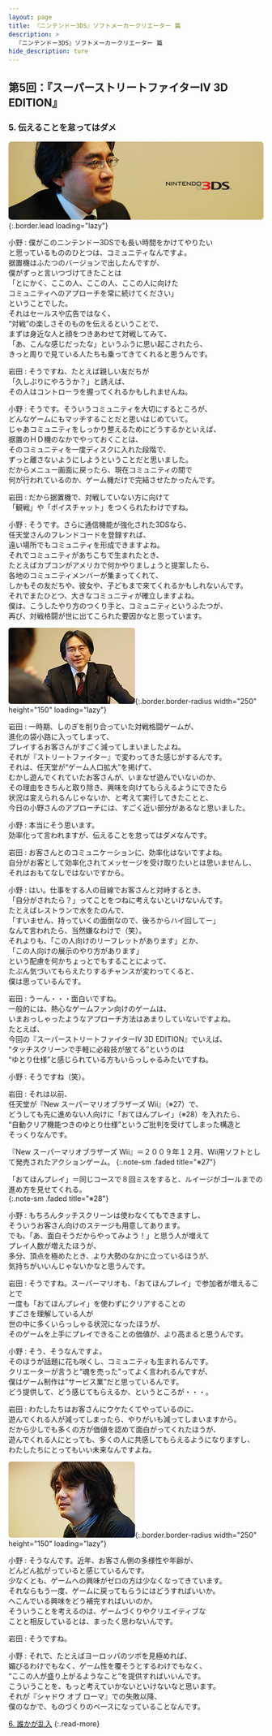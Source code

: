 ```yaml
---
layout: page
title: 『ニンテンドー3DS』ソフトメーカークリエーター 篇
description: >
  『ニンテンドー3DS』ソフトメーカークリエーター 篇
hide_description: ture
---
```


## 第5回：『スーパーストリートファイターIV 3D EDITION』

### 5. 伝えることを怠ってはダメ

![](/interviews/jp/3ds/creators/vol1/img/mainvisual5.jpg){:.border.lead loading="lazy"}

小野
: 僕がこのニンテンドー3DSでも長い時間をかけてやりたい<br>と思っているもののひとつは、コミュニティなんですよ。<br>据置機はふたつのバージョンで出したんですが、<br>僕がずっと言いつづけてきたことは<br>「とにかく、ここの人、ここの人、ここの人に向けた<br>コミュニティへのアプローチを常に続けてください」<br>ということでした。<br>それはセールスや広告ではなく、<br>“対戦”の楽しさそのものを伝えるということで、<br>まずは身近な人と顔をつきあわせて対戦してみて、<br>「あ、こんな感じだったな」というふうに思い起こされたら、<br>きっと周りで見ている人たちも乗ってきてくれると思うんです。

岩田
: そうですね、たとえば親しい友だちが<br>「久しぶりにやろうか？」と誘えば、<br>その人はコントローラを握ってくれるかもしれませんね。

小野
: そうです。そういうコミュニティを大切にするところが、<br>どんなゲームにもマッチすることだと思いはじめていて。<br>じゃあコミュニティをしっかり整えるためにどうするかといえば、<br>据置のＨＤ機のなかでやっておくことは、<br>そのコミュニティを一度ディスクに入れた段階で、<br>ずっと離さないようにしようということだと思いました。<br>だからメニュー画面に戻ったら、現在コミュニティの間で<br>何が行われているのか、ゲーム機だけで完結させたかったんです。

岩田
: だから据置機で、対戦していない方に向けて<br>「観戦」や「ボイスチャット」をつくられたわけですね。

小野
: そうです。さらに通信機能が強化された3DSなら、<br>任天堂さんのフレンドコードを登録すれば、<br>遠い場所でもコミュニティを形成できますよね。<br>それでコミュニティがあちこちで生まれたとき、<br>たとえばカプコンがアメリカで何かやりましょうと提案したら、<br>各地のコミュニティメンバーが集まってくれて、<br>しかもその友だちや、彼女や、子どもまで来てくれるかもしれないんです。<br>それでまたひとつ、大きなコミュニティが確立しますよね。<br>僕は、こうしたやり方のつくり手と、コミュニティというふたつが、<br>再び、対戦格闘が世に出てこられた要因かなと思っています。

![](/interviews/jp/3ds/creators/vol1/img/photo14.jpg){:.border.border-radius width="250" height="150" loading="lazy"}

岩田
: 一時期、しのぎを削り合っていた対戦格闘ゲームが、<br>進化の袋小路に入ってしまって、<br>プレイするお客さんがすごく減ってしまいましたよね。<br>それが『ストリートファイター』で変わってきた感じがするんです。<br>それは、任天堂が“ゲーム人口拡大”を掲げて、<br>むかし遊んでくれていたお客さんが、いまなぜ遊んでいないのか、<br>その理由をきちんと取り除き、興味を向けてもらえるようにできたら<br>状況は変えられるんじゃないか、と考えて実行してきたことと、<br>今日の小野さんのアプローチには、すごく近い部分があるなと思いました。

小野
: 本当にそう思います。<br>効率化って言われますが、伝えることを怠ってはダメなんです。

岩田
: お客さんとのコミュニケーションに、効率化はないですよね。<br>自分がお客として効率化されてメッセージを受け取りたいとは思いませんし、<br>それはおもてなしではないですから。

小野
: はい。仕事をする人の目線でお客さんと対峙するとき、<br>「自分がされたら？」ってことをつねに考えないといけないんです。<br>たとえばレストランで水をたのんで、<br>「すいません、持っていくの面倒なので、後ろからハイ回してー」<br>なんて言われたら、当然嫌なわけで（笑）。<br>それよりも、「この人向けのリーフレットがあります」とか、<br>「この人向けの展示のやり方があります」<br>という配慮を何かちょっとでもすることによって、<br>たぶん気づいてもらえたりするチャンスが変わってくると、<br>僕は思っているんです。

岩田
: うーん・・・面白いですね。<br>一般的には、熱心なゲームファン向けのゲームは、<br>いまおっしゃったようなアプローチ方法はあまりしていないですよね。<br>たとえば、<br>今回の『スーパーストリートファイターIV 3D EDITION』でいえば、<br>“タッチスクリーンで手軽に必殺技が放てる”というのは<br>“ゆとり仕様”と感じられている方もいらっしゃるみたいですね。

小野
: そうですね（笑）。

岩田
: それは以前、<br>任天堂が『New スーパーマリオブラザーズ Wii』（※27）で、<br>どうしても先に進めない人向けに「おてほんプレイ」（※28）を入れたら、<br>“自動クリア機能つきのゆとり仕様”というご批判を受けてしまった構造と<br>そっくりなんです。

『New スーパーマリオブラザーズ Wii』＝２００９年１２月、Wii用ソフトとして発売されたアクションゲーム。
{:.note-sm .faded title="※27"}

「おてほんプレイ」＝同じコースで８回ミスをすると、ルイージがゴールまでの進め方を見せてくれる。              
{:.note-sm .faded title="※28"}

小野
: もちろんタッチスクリーンは使わなくてもできますし、<br>そういうお客さん向けのステージも用意してあります。<br>でも、「あ、面白そうだからやってみよう！」と思う人が増えて<br>プレイ人数が増えたほうが、<br>多分、頂点を極めたとき、より大勢のなかに立っているほうが、<br>気持ちがいいんじゃないかなと思うんです。

岩田
: そうですね。スーパーマリオも、「おてほんプレイ」で参加者が増えることで<br>一度も「おてほんプレイ」を使わずにクリアすることの<br>すごさを理解している人が<br>世の中に多くいらっしゃる状況になったほうが、<br>そのゲームを上手にプレイできることの価値が、より高まると思うんです。

小野
: そう、そうなんですよ。<br>そのほうが話題に花も咲くし、コミュニティも生まれるんです。<br>クリエーターが言うと“魂を売った”ってよく言われるんですが、<br>僕はゲーム制作は“サービス業”だと思っているんです。<br>どう提供して、どう感じてもらえるか、というところが・・・。

岩田
: わたしたちはお客さんにウケたくてやっているのに、<br>遊んでくれる人が減ってしまったら、やりがいも減ってしまいますから。<br>だから少しでも多くの方が価値を認めて面白がってくれたほうが、<br>遊んでくれる人にとっても、多くの人に共感してもらえるようになりますし、<br>わたしたちにとってもいい未来なんですよね。

![](/interviews/jp/3ds/creators/vol1/img/photo15.jpg){:.border.border-radius width="250" height="150" loading="lazy"}

小野
: そうなんです。近年、お客さん側の多様性や年齢が、<br>どんどん拡がっていると感じているんです。<br>少なくとも、ゲームへの興味がゼロの方は少なくなってきています。<br>それならもう一度、ゲームに戻ってもらうにはどうすればいいか。<br>へこんでいる興味をどう補完すればいいのか。<br>そういうことを考えるのは、ゲームづくりやクリエイティブな<br>ことと相反しているとは、まったく思わないんです。

岩田
: そうですね。

小野
: それで、たとえばヨーロッパのツボを見極めれば、<br>媚びるわけでもなく、ゲーム性を覆そうとするわけでもなく、<br>“ここの人が盛り上がるようなこと”を提供すればいいんです。<br>こういうことを、もっと考えていかないといけないなと思います。<br>それが『シャドウ オブ ローマ』での失敗以降、<br>僕のなかで、ものづくりのベースになっていることなんです。

[6. 誰かが乱入](6.md)
{:.read-more}

